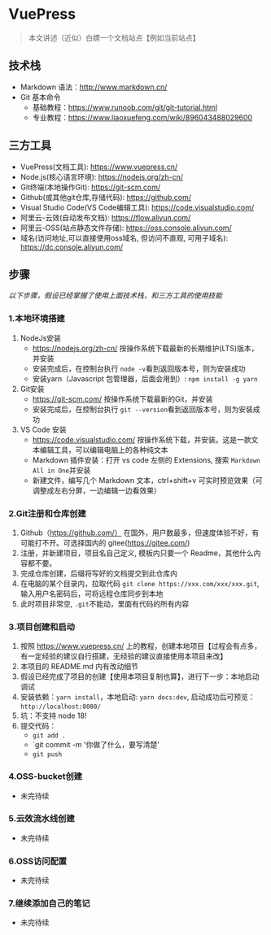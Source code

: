 # VuePress

> 本文讲述（近似）白嫖一个文档站点【例如当前站点】

## 技术栈
- Markdown 语法：http://www.markdown.cn/
- Git 基本命令
  - 基础教程：https://www.runoob.com/git/git-tutorial.html
  - 专业教程：https://www.liaoxuefeng.com/wiki/896043488029600

## 三方工具
- VuePress(文档工具): https://www.vuepress.cn/
- Node.js(核心语言环境): https://nodejs.org/zh-cn/
- Git终端(本地操作Git): https://git-scm.com/
- Github(或其他git仓库,存储代码): https://github.com/
- Visual Studio Code(VS Code编辑工具): https://code.visualstudio.com/
- 阿里云-云效(自动发布文档): https://flow.aliyun.com/
- 阿里云-OSS(站点静态文件存储): https://oss.console.aliyun.com/
- 域名(访问地址,可以直接使用oss域名, 但访问不直观, 可用子域名): https://dc.console.aliyun.com/

## 步骤
*以下步骤，假设已经掌握了使用上面技术栈，和三方工具的使用技能*

### 1.本地环境搭建
1. NodeJs安装
    - https://nodejs.org/zh-cn/ 按操作系统下载最新的长期维护(LTS)版本，并安装
    - 安装完成后，在控制台执行 `node -v`看到返回版本号，则为安装成功
    - 安装yarn（Javascript 包管理器，后面会用到）: `npm install -g yarn`
2. Git安装
    - https://git-scm.com/ 按操作系统下载最新的Git，并安装
    - 安装完成后，在控制台执行 `git --version`看到返回版本号，则为安装成功
3. VS Code 安装
    - https://code.visualstudio.com/ 按操作系统下载，并安装。这是一款文本编辑工具，可以编辑电脑上的各种纯文本
    - Markdown 插件安装：打开 vs code 左侧的 Extensions, 搜索 `Markdown All in One`并安装
    - 新建文件，编写几个 Markdown 文本，ctrl+shift+v 可实时预览效果（可调整成左右分屏，一边编辑一边看效果）

### 2.Git注册和仓库创建
1. Github（https://github.com/） 在国外，用户数最多，但速度体验不好，有可能打不开。可选择国内的 gitee(https://gitee.com/)
2. 注册，并新建项目，项目名自己定义, 模板内只要一个 Readme，其他什么内容都不要。
3. 完成仓库创建，后缀将写好的文档提交到此仓库内
4. 在电脑的某个目录内，拉取代码 `git clone https://xxx.com/xxx/xxx.git`, 输入用户名密码后，可将远程仓库同步到本地
5. 此时项目非常空, `.git`不能动，里面有代码的所有内容

### 3.项目创建和启动
1. 按照 https://www.vuepress.cn/ 上的教程，创建本地项目【过程会有点多，有一定经验的建议自行搭建，无经验的建议直接使用本项目来改】
2. 本项目的 README.md 内有改动细节
2. 假设已经完成了项目的创建【使用本项目复制也算】，进行下一步：本地启动调试
3. 安装依赖：`yarn install`，本地启动: `yarn docs:dev`, 启动成功后可预览：`http://localhost:8080/`
4. 坑：不支持 node 18!
5. 提交代码：
   - `git add .`
   - `git commit -m '你做了什么，要写清楚'
   - `git push`

### 4.OSS-bucket创建
- 未完待续

### 5.云效流水线创建
- 未完待续

### 6.OSS访问配置
- 未完待续

### 7.继续添加自己的笔记
- 未完待续




